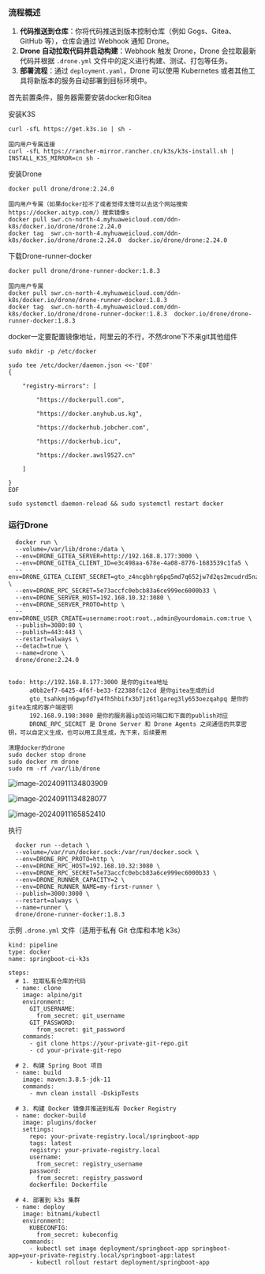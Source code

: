### **流程概述**

1. **代码推送到仓库**：你将代码推送到版本控制仓库（例如 Gogs、Gitea、GitHub 等），仓库会通过 Webhook 通知 Drone。
2. **Drone 自动拉取代码并启动构建**：Webhook 触发 Drone，Drone 会拉取最新代码并根据 `.drone.yml` 文件中的定义进行构建、测试、打包等任务。
3. **部署流程**：通过 `deployment.yaml`，Drone 可以使用 Kubernetes 或者其他工具将新版本的服务自动部署到目标环境中。

首先前置条件，服务器需要安装docker和Gitea

安装K3S

```
curl -sfL https://get.k3s.io | sh -
```

```text
国内用户专属连接
curl -sfL https://rancher-mirror.rancher.cn/k3s/k3s-install.sh | INSTALL_K3S_MIRROR=cn sh -
```

安装Drone

```
docker pull drone/drone:2.24.0
```

```
国内用户专属（如果docker拉不了或者觉得太慢可以去这个网站搜索https://docker.aityp.com/）搜索镜像s
docker pull swr.cn-north-4.myhuaweicloud.com/ddn-k8s/docker.io/drone/drone:2.24.0
docker tag  swr.cn-north-4.myhuaweicloud.com/ddn-k8s/docker.io/drone/drone:2.24.0  docker.io/drone/drone:2.24.0
```

下载Drone-runner-docker

```
docker pull drone/drone-runner-docker:1.8.3
```

```
国内用户专属
docker pull swr.cn-north-4.myhuaweicloud.com/ddn-k8s/docker.io/drone/drone-runner-docker:1.8.3
docker tag  swr.cn-north-4.myhuaweicloud.com/ddn-k8s/docker.io/drone/drone-runner-docker:1.8.3  docker.io/drone/drone-runner-docker:1.8.3
```

docker一定要配置镜像地址，阿里云的不行，不然drone下不来git其他组件

```
sudo mkdir -p /etc/docker

sudo tee /etc/docker/daemon.json <<-'EOF'
{

    "registry-mirrors": [

    	"https://dockerpull.com",

        "https://docker.anyhub.us.kg",

        "https://dockerhub.jobcher.com",

        "https://dockerhub.icu",

        "https://docker.awsl9527.cn"

    ]

}
EOF

sudo systemctl daemon-reload && sudo systemctl restart docker
```



### 运行Drone

```
  docker run \
  --volume=/var/lib/drone:/data \
  --env=DRONE_GITEA_SERVER=http://192.168.8.177:3000 \
  --env=DRONE_GITEA_CLIENT_ID=e3c498aa-678e-4a08-8776-1683539c1fa5 \
  --env=DRONE_GITEA_CLIENT_SECRET=gto_z4ncgbhrg6pq5md7q652jw7d2qs2mcudrd5nz7xw4xl4gmlvsquq \
  --env=DRONE_RPC_SECRET=5e73accfc0ebcb83a6ce999ec6000b33 \
  --env=DRONE_SERVER_HOST=192.168.10.32:3080 \
  --env=DRONE_SERVER_PROTO=http \
  --env=DRONE_USER_CREATE=username:root:root.,admin@yourdomain.com:true \
  --publish=3080:80 \
  --publish=443:443 \
  --restart=always \
  --detach=true \
  --name=drone \
  drone/drone:2.24.0


todo: http://192.168.8.177:3000 是你的gitea地址 
	  a0bb2ef7-6425-4f6f-be33-f22388fc12cd 是你gitea生成的id
	  gto_tsahkmjn6gwpfd7y4fh5hbifx3b7jz6tlgareg3ly653oezqahpq 是你的gitea生成的客户端密钥
	  192.168.9.198:3080 是你的服务器ip加访问端口和下面的publish对应
	  DRONE_RPC_SECRET 是 Drone Server 和 Drone Agents 之间通信的共享密钥，可以自定义生成，也可以用工具生成，先下来，后续要用
	  
清理docker的drone
sudo docker stop drone
sudo docker rm drone
sudo rm -rf /var/lib/drone  
```

![image-20240911134803909](C:\Users\xiao\AppData\Roaming\Typora\typora-user-images\image-20240911134803909.png)

![image-20240911134828077](C:\Users\xiao\AppData\Roaming\Typora\typora-user-images\image-20240911134828077.png)

![image-20240911165852410](C:\Users\xiao\AppData\Roaming\Typora\typora-user-images\image-20240911165852410.png)

执行

```
  docker run --detach \
  --volume=/var/run/docker.sock:/var/run/docker.sock \
  --env=DRONE_RPC_PROTO=http \
  --env=DRONE_RPC_HOST=192.168.10.32:3080 \
  --env=DRONE_RPC_SECRET=5e73accfc0ebcb83a6ce999ec6000b33 \
  --env=DRONE_RUNNER_CAPACITY=2 \
  --env=DRONE_RUNNER_NAME=my-first-runner \
  --publish=3000:3000 \
  --restart=always \
  --name=runner \
  drone/drone-runner-docker:1.8.3
```



示例 `.drone.yml` 文件（适用于私有 Git 仓库和本地 k3s）

```
kind: pipeline
type: docker
name: springboot-ci-k3s

steps:
  # 1. 拉取私有仓库的代码
  - name: clone
    image: alpine/git
    environment:
      GIT_USERNAME:
        from_secret: git_username
      GIT_PASSWORD:
        from_secret: git_password
    commands:
      - git clone https://your-private-git-repo.git
      - cd your-private-git-repo

  # 2. 构建 Spring Boot 项目
  - name: build
    image: maven:3.8.5-jdk-11
    commands:
      - mvn clean install -DskipTests

  # 3. 构建 Docker 镜像并推送到私有 Docker Registry
  - name: docker-build
    image: plugins/docker
    settings:
      repo: your-private-registry.local/springboot-app
      tags: latest
      registry: your-private-registry.local
      username:
        from_secret: registry_username
      password:
        from_secret: registry_password
      dockerfile: Dockerfile

  # 4. 部署到 k3s 集群
  - name: deploy
    image: bitnami/kubectl
    environment:
      KUBECONFIG:
        from_secret: kubeconfig
    commands:
      - kubectl set image deployment/springboot-app springboot-app=your-private-registry.local/springboot-app:latest
      - kubectl rollout restart deployment/springboot-app


```

